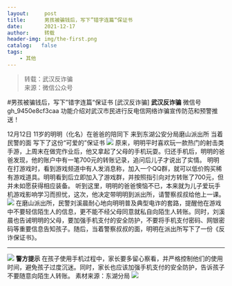 ```yaml
---
layout:     post
title:      男孩被骗钱后，写下”错字连篇“保证书
date:       2021-12-17
author:     转载
header-img: img/the-first.png
catalog:   false
tags:
    - 其他
---
```


<blockquote><p>转载：武汉反诈骗<br>
来源：微信公众号</p></blockquote>

#男孩被骗钱后，写下”错字连篇“保证书
[武汉反诈骗]
**武汉反诈骗**
微信号gh_9450e8cf3caa
功能介绍对武汉市民进行反电信网络诈骗宣传防范和预警推送！

12月12日
11岁的明明（化名）在爸爸的陪同下
来到东湖公安分局磨山派出所
当着民警的面
写下了这份“可爱的”保证书
![]({{site.baseurl}}/postimg/3Lusx8pzaXibQ30xT5PJYO7Yl8MgzMPgqF746OTxBOcVN2DtaSOsWoiaG9zv2EQE0KY9Snia30adxcm4DKk32niboA.png)
原来，明明平时喜欢玩一款热门的射击类手游，上周末在做完作业后，他又拿起了父母的手机玩耍。归还手机后，明明的爸爸发现，他的账户中有一笔700元的转账记录，追问后儿子才说出了实情。
明明在打游戏时，看到游戏频道中有人发消息称，加入一个QQ群，就可以低价购买稀有游戏道具。明明看到后立即加入了游戏群，并按照指引向对方转账了700元，但并未如愿获得相应装备。
听到这里，明明的爸爸懊恼不已，本来就为儿子爱玩手机游戏影响学习而担忧，这次，他决定带明明到派出所，请警察叔叔给他上一课。
![]({{site.baseurl}}/postimg/3Lusx8pzaXibQ30xT5PJYO7Yl8MgzMPgqsCticnbQIIeS84t9N0o0NuYUXQxV3gic5Wvh114bklLVsDclWib0ZEeGQ.png)
在磨山派出所，民警刘溪晨耐心地向明明普及典型电诈的套路，提醒他在游戏中不要轻信陌生人的信息，更不能不经父母同意就私自向陌生人转账。同时，刘溪晨也告诫明明的父母，要加强手机支付的安全防护，不要将手机支付密码、网银密码等重要信息告知孩子。随后，当着警察叔叔的面，明明在派出所写下了一份《反诈保证书》。
****
![]({{site.baseurl}}/postimg/3Lusx8pzaXibQ30xT5PJYO7Yl8MgzMPgqGk0WXkEoPOhRfI2YS3rwuZl9PBS2B4aibDpmVkpuqSqBicdMHyicuLeJw.png)
**警方提示**
在孩子使用手机过程中，家长要多留心察看，并严格控制他们的使用时间，避免孩子过度沉迷。同时，家长也应该加强手机支付的安全防护，告诉孩子不要随意向陌生人转账。
素材来源：东湖分局
![]({{site.baseurl}}/postimg/8wBAcE4t1v7QXjXbt8SDzYSGYASn1Y6jFHjo513Dwl8VOEdgujicMAr1ia7l3Rp5IkpFTKqxuEibSO80VPNSwmIBA.jpeg)
